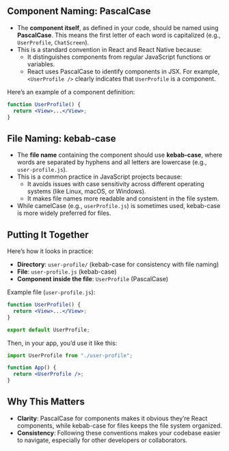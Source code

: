 ## Component Naming: PascalCase

- The **component itself**, as defined in your code, should be named using **PascalCase**. This means the first letter of each word is capitalized (e.g., `UserProfile`, `ChatScreen`).
- This is a standard convention in React and React Native because:
  - It distinguishes components from regular JavaScript functions or variables.
  - React uses PascalCase to identify components in JSX. For example, `<UserProfile />` clearly indicates that `UserProfile` is a component.

Here’s an example of a component definition:

```jsx
function UserProfile() {
  return <View>...</View>;
}
```

## File Naming: kebab-case

- The **file name** containing the component should use **kebab-case**, where words are separated by hyphens and all letters are lowercase (e.g., `user-profile.js`).
- This is a common practice in JavaScript projects because:
  - It avoids issues with case sensitivity across different operating systems (like Linux, macOS, or Windows).
  - It makes file names more readable and consistent in the file system.
- While camelCase (e.g., `userProfile.js`) is sometimes used, kebab-case is more widely preferred for files.

## Putting It Together

Here’s how it looks in practice:

- **Directory**: `user-profile/` (kebab-case for consistency with file naming)
- **File**: `user-profile.js` (kebab-case)
- **Component inside the file**: `UserProfile` (PascalCase)

Example file (`user-profile.js`):

```jsx
function UserProfile() {
  return <View>...</View>;
}

export default UserProfile;
```

Then, in your app, you’d use it like this:

```jsx
import UserProfile from "./user-profile";

function App() {
  return <UserProfile />;
}
```

## Why This Matters

- **Clarity**: PascalCase for components makes it obvious they’re React components, while kebab-case for files keeps the file system organized.
- **Consistency**: Following these conventions makes your codebase easier to navigate, especially for other developers or collaborators.
